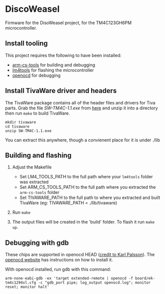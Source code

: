DiscoWeasel 
===========

Firmware for the DisoWeasel project, for the TM4C123GH6PM microcontroller. 

## Install tooling

This project requires the following to have been installed:

* [arm-cs-tools](https://launchpad.net/gcc-arm-embedded/+download) for building and debugging
* [lm4tools](git://github.com/utzig/lm4tools.git) for flashing the microcontroller
* [openocd](http://openocd.sourceforge.net/) for debugging

## Install TivaWare driver and headers

The TivaWare package contains all of the header files and drivers for
Tiva parts. Grab the file *SW-TM4C-1.1.exe* from
[here](http://software-dl.ti.com/tiva-c/SW-TM4C/latest/index_FDS.html) and unzip it into a directory
then run `make` to build TivaWare.

    mkdir tivaware
    cd tivaware
    unzip SW-TM4C-1.1.exe

You can extract this anywhere, though a convienent place for it is under ./lib

## Building and flashing

1. Adjust the Makefile
    * Set LM4_TOOLS_PATH to the full path where your `lm4tools` folder was extracted
    * Set ARM\_CS\_TOOLS\_PATH to the full path where you extracted the `arm-cs-tools` folder
    * Set TIVAWARE\_PATH to the full path to where you extracted and built
      TivaWare (eg: TIVAWARE_PATH = ./lib/tivaware)

3. Run `make`

4. The output files will be created in the 'build' folder. To flash it run `make up`.

## Debugging with gdb

These chips are supported in openocd HEAD ([credit to Karl Palsson](http://sourceforge.net/p/openocd/mailman/message/32139143/)). The [openocd website](http://openocd.sourceforge.net/) has instructions on how to install it.

With openocd installed, run gdb with this command:
```
arm-none-eabi-gdb -ex 'target extended-remote | openocd -f board/ek-tm4c1294xl.cfg -c "gdb_port pipe; log_output openocd.log"; monitor reset; monitor halt'
```
